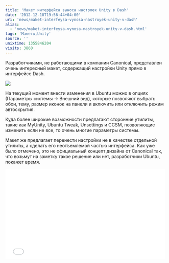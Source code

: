 ```yaml
---
title: 'Макет интерфейса выноса настроек Unity в Dash'
date: '2012-12-18T19:56:44+04:00'
uri: 'news/maket-interfeysa-vynosa-nastroyek-unity-v-dash'
alias: 
  - 'news/maket-interfeysa-vynosa-nastroyek-unity-v-dash.html'
tags: 'Макеты,Unity'
source: ''
unixtime: 1355846204
visits: 3860
---
```

Разработчиками, не работающими в компании Canonical, представлен очень интересный макет, содержащий настройки Unity прямо в интерфейсе Dash.

[![](img/2012/12/18/19-00/unity-8283651043-o.jpg)](img/2012/12/18/19-00/unity-8283651043-o.jpg)

На текущий момент внести изменения в Ubuntu можно в опциях (Параметры системы -> Внешний вид), которые позволяют выбрать обои, тему, размер иконок на панели и включить или отключить режим автоскрытия.

Куда более широкие возможности предлагают сторонние утилиты, такие как MyUnity, Ubuntu Tweak, Unsettings и CCSM, позволяющие изменить если не все, то очень многие параметры системы.

Макет же предлагает перенести настройки не в качестве отдельной утилиты, а сделать его неотъемлемой частью интерфейса. Как уже было отмечено, это не официальный концепт дизайна от Canonical так, что возьмут на заметку такое решение или нет, разработчики Ubuntu, покажет время.

<iframe width="500" height="281" src="//www.youtube.com/embed/u8l88vsouEc" frameborder="0" allowfullscreen=""></iframe>
